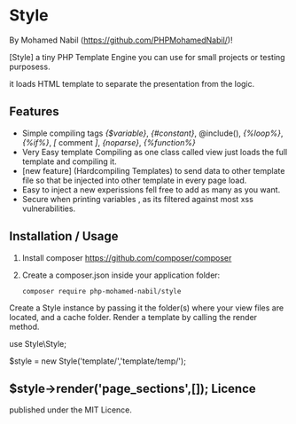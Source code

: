# Style

By Mohamed Nabil (https://github.com/PHPMohamedNabil/)!

[Style]
a tiny PHP Template Engine you can use for small projects or testing purposess.

it loads HTML template to separate the presentation from the logic.

Features
--------
* Simple compiling tags *{$variable}*, *{#constant}*, @include(), *{%loop%}*, *{%if%}*, *[* comment *]*, *{noparse}*, *{%function%}*
* Very Easy template Compiling as one class called view just loads the full template and compiling it.
* [new feature] (Hardcompiling Templates) to send data to other template file so that be injected into other template in every page load.
* Easy to inject a new experissions fell free to add as many as you want.
* Secure when printing variables , as its filtered against most xss vulnerabilities.

Installation / Usage
--------------------

1. Install composer https://github.com/composer/composer
2. Create a composer.json inside your application folder:

    ``` composer require php-mohamed-nabil/style ```

Create a Style instance by passing it the folder(s) where your view files are located, and a cache folder. Render a template by calling the render method.

use Style\Style;

$style = new Style('template/','template/temp/');

$style->render('page_sections',[]);
 Licence
-------

published under the MIT Licence.

